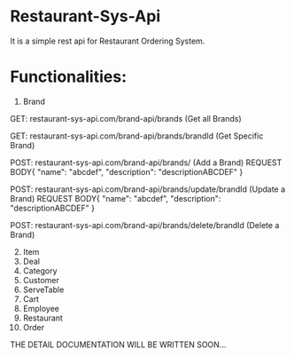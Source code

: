 # Restaurant-Sys-Api
It is a simple rest api for Restaurant Ordering System.

# Functionalities:
1. Brand 

  GET: restaurant-sys-api.com/brand-api/brands (Get all Brands)

  GET: restaurant-sys-api.com/brand-api/brands/brandId (Get Specific Brand)

  POST: restaurant-sys-api.com/brand-api/brands/ (Add a Brand)
    REQUEST BODY{
      "name": "abcdef",
      "description": "descriptionABCDEF"
    }
  
  POST: restaurant-sys-api.com/brand-api/brands/update/brandId (Update a Brand)
    REQUEST BODY{
      "name": "abcdef",
      "description": "descriptionABCDEF"
    }
  
  POST: restaurant-sys-api.com/brand-api/brands/delete/brandId (Delete a Brand)

2. Item
3. Deal
4. Category
5. Customer
6. ServeTable
7. Cart
8. Employee
9. Restaurant
10. Order




THE DETAIL DOCUMENTATION WILL BE WRITTEN SOON...
